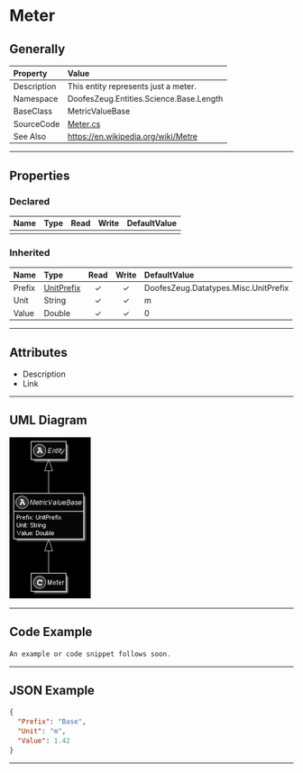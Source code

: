 ﻿# Meter

## Generally

|Property|Value|
|:-|:-|
|Description|This entity represents just a meter.|
|Namespace|DoofesZeug.Entities.Science.Base.Length|
|BaseClass|MetricValueBase|
|SourceCode|[Meter.cs](../../../../DoofesZeug.Library/Src/Entities/Science/Base/Length/Meter.cs)|
|See Also|https://en.wikipedia.org/wiki/Metre|

---

## Properties

### Declared

|Name|Type|Read|Write|DefaultValue|
|:---|:---|:--:|:---:|:-----------|
|    |    |    |     |            |

### Inherited

|Name|Type|Read|Write|DefaultValue|
|:---|:---|:--:|:---:|:-----------|
|Prefix|[UnitPrefix](../../Entities/DoofesZeug.Datatypes.Misc/UnitPrefix.md)|&#x2713;|&#x2713;|DoofesZeug.Datatypes.Misc.UnitPrefix|
|Unit|String|&#x2713;|&#x2713;|m|
|Value|Double|&#x2713;|&#x2713;|0|

---

## Attributes

- Description
- Link

---

## UML Diagram

![Meter.png](./Meter.png "Meter")

---

## Code Example

```cs
An example or code snippet follows soon.
```

---

## JSON Example

```json
{
  "Prefix": "Base",
  "Unit": "m",
  "Value": 1.42
}
```

---

